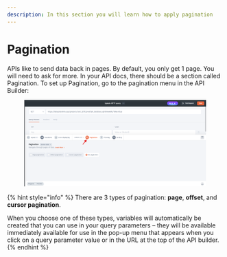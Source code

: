 ```yaml
---
description: In this section you will learn how to apply pagination
---
```


# Pagination

APIs like to send data back in pages. By default, you only get 1 page. You will need to ask for more. In your API docs, there should be a section called Pagination. To set up Pagination, go to the pagination menu in the API Builder:

<figure><img src="../../../../.gitbook/assets/image.png" alt=""><figcaption></figcaption></figure>

{% hint style="info" %}
There are 3 types of pagination: **page**, **offset**, and **cursor pagination**.

When you choose one of these types, variables will automatically be created that you can use in your query parameters – they will be available immediately available for use in the pop-up menu that appears when you click on a query parameter value or in the URL at the top of the API builder.&#x20;
{% endhint %}
